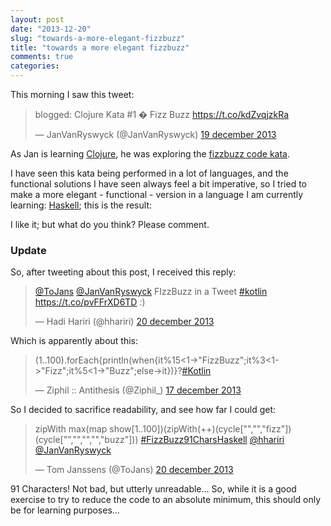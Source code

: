 ```yaml
---
layout: post
date: "2013-12-20"
slug: "towards-a-more-elegant-fizzbuzz"
title: "towards a more elegant fizzbuzz"
comments: true
categories: 
---
```


This morning I saw this tweet:
<blockquote class="twitter-tweet" lang="nl"><p>blogged: Clojure Kata #1 � Fizz Buzz <a href="https://t.co/kdZvqjzkRa">https://t.co/kdZvqjzkRa</a></p>&mdash; JanVanRyswyck (@JanVanRyswyck) <a href="https://twitter.com/JanVanRyswyck/statuses/413776508927635457">19 december 2013</a></blockquote>
<script async src="//platform.twitter.com/widgets.js" charset="utf-8"></script>

As Jan is learning [Clojure](https://clojure.org/), he was exploring the [fizzbuzz code kata](https://rosettacode.org/wiki/FizzBuzz). 

I have seen this kata being performed in a lot of languages, and the functional solutions I have seen always feel a bit imperative, so I tried to make a more elegant - functional - version in a language I am currently learning: [Haskell](https://www.haskell.org/); this is the result:

<script src="https://gist.github.com/ToJans/8051807.js"></script>

I like it; but what do you think? Please comment.

### Update
 
So, after tweeting about this post, I received this reply:

 <blockquote class="twitter-tweet" lang="nl"><p><a href="https://twitter.com/ToJans">@ToJans</a> <a href="https://twitter.com/JanVanRyswyck">@JanVanRyswyck</a> FIzzBuzz in a Tweet <a href="https://twitter.com/search?q=%23kotlin&amp;src=hash">#kotlin</a> <a href="https://t.co/pvFFrXD6TD">https://t.co/pvFFrXD6TD</a> :)</p>&mdash; Hadi Hariri (@hhariri) <a href="https://twitter.com/hhariri/statuses/413955432151920640">20 december 2013</a></blockquote>
<script async src="//platform.twitter.com/widgets.js" charset="utf-8"></script>

Which is apparently about this:
<blockquote class="twitter-tweet" lang="nl"><p>(1..100).forEach{println(when{it%15&lt;1-&gt;&quot;FizzBuzz&quot;;it%3&lt;1-&gt;&quot;Fizz&quot;;it%5&lt;1-&gt;&quot;Buzz&quot;;else-&gt;it})}?<a href="https://twitter.com/search?q=%23Kotlin&amp;src=hash">#Kotlin</a></p>&mdash; Ziphil :: Antithesis (@Ziphil_) <a href="https://twitter.com/Ziphil_/statuses/412781812113354752">17 december 2013</a></blockquote>
<script async src="//platform.twitter.com/widgets.js" charset="utf-8"></script>

So I decided to sacrifice readability, and see how far I could get:

<blockquote class="twitter-tweet" lang="nl"><p>zipWith max(map show[1..100])(zipWith(++)(cycle[&quot;&quot;,&quot;&quot;,&quot;fizz&quot;])(cycle[&quot;&quot;,&quot;&quot;,&quot;&quot;,&quot;&quot;,&quot;buzz&quot;]))&#10;<a href="https://twitter.com/search?q=%23FizzBuzz91CharsHaskell&amp;src=hash">#FizzBuzz91CharsHaskell</a>&#10;<a href="https://twitter.com/hhariri">@hhariri</a> <a href="https://twitter.com/JanVanRyswyck">@JanVanRyswyck</a></p>&mdash; Tom Janssens (@ToJans) <a href="https://twitter.com/ToJans/statuses/413960880951263232">20 december 2013</a></blockquote>
<script async src="//platform.twitter.com/widgets.js" charset="utf-8"></script>

91 Characters! Not bad, but utterly unreadable... So, while it is a good exercise to try to reduce the code to an absolute minimum, this should only be for learning purposes...
